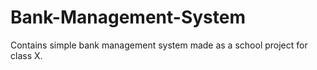 # Bank-Management-System
Contains simple bank management system made as a school project for class X.
